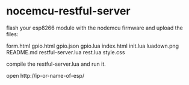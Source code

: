 # nocemcu-restful-server

flash your esp8266 module with the nodemcu firmware and upload the files:

form.html
gpio.html
gpio.json
gpio.lua
index.html
init.lua
luadown.png
README.md
restful-server.lua
rest.lua
style.css

compile the restful-server.lua and run it.

open http://ip-or-name-of-esp/


